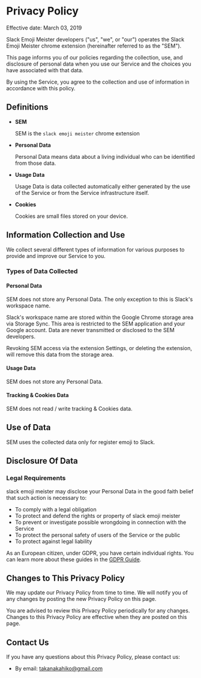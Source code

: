 # Privacy Policy

Effective date: March 03, 2019

Slack Emoji Meister developers ("us", "we", or "our") operates the Slack Emoji Meister chrome extension (hereinafter referred to as the "SEM").

This page informs you of our policies regarding the collection, use, and disclosure of personal data when you use our Service and the choices you have associated with that data.

By using the Service, you agree to the collection and use of information in accordance with this policy.

## Definitions

*   **SEM**
    
    SEM is the `slack emoji meister` chrome extension
    
*   **Personal Data**
    
    Personal Data means data about a living individual who can be identified from those data.
    
*   **Usage Data**
    
    Usage Data is data collected automatically either generated by the use of the Service or from the Service infrastructure itself.
    
*   **Cookies**
    
    Cookies are small files stored on your device.
    

## Information Collection and Use

We collect several different types of information for various purposes to provide and improve our Service to you.

### Types of Data Collected

#### Personal Data

SEM does not store any Personal Data.
The only exception to this is Slack's workspace name.

Slack's workspace name are stored within the Google Chrome storage area via Storage Sync.
This area is restricted to the SEM application and your Google account.
Data are never transmitted or disclosed to the SEM developers. 

Revoking SEM access via the extension Settings, or deleting the extension, will remove this data from the storage area.

#### Usage Data

SEM does not store any Personal Data.

#### Tracking & Cookies Data

SEM does not read / write tracking & Cookies data.

## Use of Data

SEM uses the collected data only for register emoji to Slack.

## Disclosure Of Data

### Legal Requirements

slack emoji meister may disclose your Personal Data in the good faith belief that such action is necessary to:

*   To comply with a legal obligation
*   To protect and defend the rights or property of slack emoji meister
*   To prevent or investigate possible wrongdoing in connection with the Service
*   To protect the personal safety of users of the Service or the public
*   To protect against legal liability

As an European citizen, under GDPR, you have certain individual rights.
You can learn more about these guides in the [GDPR Guide](https://termsfeed.com/blog/gdpr/#Individual_Rights_Under_the_GDPR).

## Changes to This Privacy Policy

We may update our Privacy Policy from time to time.
We will notify you of any changes by posting the new Privacy Policy on this page.

You are advised to review this Privacy Policy periodically for any changes.
Changes to this Privacy Policy are effective when they are posted on this page.

## Contact Us

If you have any questions about this Privacy Policy, please contact us:

*   By email: takanakahiko@gmail.com